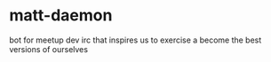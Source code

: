 matt-daemon
===========

bot for meetup dev irc that inspires us to exercise a become the best versions of ourselves